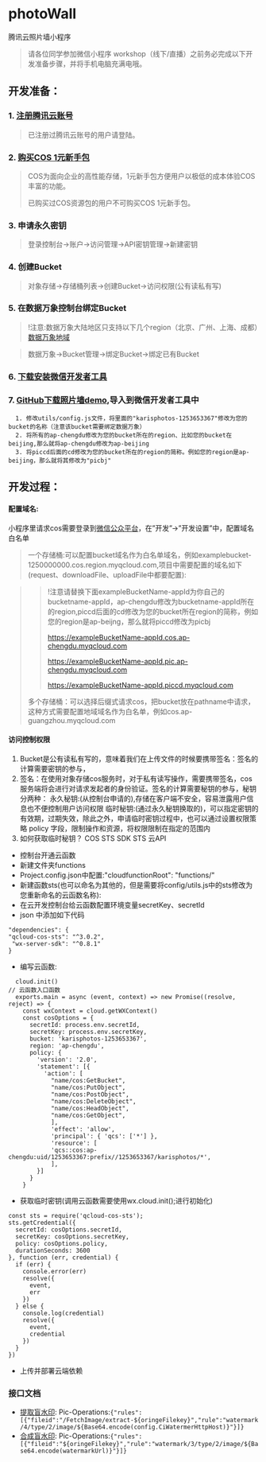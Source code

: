 # photoWall
腾讯云照片墙小程序

> 请各位同学参加微信小程序 workshop（线下/直播）之前务必完成以下开发准备步骤，并将手机电脑充满电哦。



## 开发准备：

### 1. [注册腾讯云账号](https://cloud.tencent.com/register)

> 已注册过腾讯云账号的用户请登陆。
>

### 2. [购买COS 1元新手包](https://cloud.tencent.com/act/pro/cos )

> COS为面向企业的高性能存储，1元新手包方便用户以极低的成本体验COS丰富的功能。
>
> 已购买过COS资源包的用户不可购买COS 1元新手包。

### 3. 申请永久密钥
> 登录控制台->账户->访问管理->API密钥管理->新建密钥
### 4. 创建Bucket
> 对象存储->存储桶列表->创建Bucket->访问权限(公有读私有写)
### 5. 在数据万象控制台绑定Bucket
>!注意:数据万象大陆地区只支持以下几个region（北京、广州、上海、成都）[数据万象地域](https://cloud.tencent.com/document/product/460/31066)

> 数据万象->Bucket管理->绑定Bucket->绑定已有Bucket
### 6. [下载安装微信开发者工具](https://developers.weixin.qq.com/miniprogram/dev/devtools/download.html   )
### 7. [GitHub下载照片墙demo](https://github.com/15809284891/photoWall ),导入到微信开发者工具中
      1. 修改utils/config.js文件，将里面的"karisphotos-1253653367"修改为您的bucket的名称（注意该bucket需要绑定数据万象）
      2. 将所有的ap-chengdu修改为您的bucket所在的region、比如您的bucket在beijing,那么就将ap-chengdu修改为ap-beijing
      3. 将piccd后面的cd修改为您的bucket所在的region的简称。例如您的region是ap-beijing，那么就将其修改为"picbj"



## 开发过程：


#### 配置域名:
小程序里请求cos需要登录到[微信公众平台](https://mp.weixin.qq.com/wxamp/devprofile/get_profile?token=196154795&lang=zh_CN)，在”开发”->”开发设置”中，配置域名白名单

> 一个存储桶:可以配置bucket域名作为白名单域名，例如examplebucket-1250000000.cos.region.myqcloud.com,项目中需要配置的域名如下(request、downloadFile、uploadFile中都要配置):

>>!注意请替换下面exampleBucketName-appId为你自己的bucketname-appId，ap-chengdu修改为bucketname-appId所在的region,piccd后面的cd修改为您的bucket所在region的简称，例如您的region是ap-beijng，那么就将piccd修改为picbj
>>
>>https://exampleBucketName-appId.cos.ap-chengdu.myqcloud.com
>>
>>https://exampleBucketName-appId.pic.ap-chengdu.myqcloud.com
>>
>>https://exampleBucketName-appId.piccd.myqcloud.com
>
> 多个存储桶：可以选择后缀式请求cos，把bucket放在pathname中请求，这种方式需要配置地域域名作为白名单，例如cos.ap-guangzhou.myqcloud.com
#### 访问控制权限
  1. Bucket是公有读私有写的，意味着我们在上传文件的时候要携带签名：签名的计算需要密钥的参与，
  2. 签名：在使用对象存储cos服务时，对于私有读写操作，需要携带签名，cos服务端将会进行对请求发起者的身份验证。签名的计算需要秘钥的参与，秘钥分两种：
      永久秘钥:(从控制台申请的),存储在客户端不安全，容易泄露用户信息也不便控制用户访问权限
      临时秘钥:(通过永久秘钥换取的)，可以指定密钥的有效期，过期失效，除此之外，申请临时密钥过程中，也可以通过设置权限策略 policy 字段，限制操作和资源，将权限限制在指定的范围内
  3. 如何获取临时秘钥？
      COS STS SDK
      STS 云API
  - 控制台开通云函数
  -	新建文件夹functions
  - Project.config.json中配置:"cloudfunctionRoot": "functions/"
  - 新建函数sts(也可以命名为其他的，但是需要将config/utils.js中的sts修改为您重新命名的云函数名称):
  - 在云开发控制台给云函数配置环境变量secretKey、secretId
  - json 中添加如下代码
  ```
  "dependencies": {    
  "qcloud-cos-sts": "^3.0.2",
   "wx-server-sdk": "^0.8.1"
 }
  ```
  - 编写云函数:

```
  cloud.init()
// 云函数入口函数
  exports.main = async (event, context) => new Promise((resolve, reject) => {
    const wxContext = cloud.getWXContext()
    const cosOptions = {
      secretId: process.env.secretId,
      secretKey: process.env.secretKey,
      bucket: 'karisphotos-1253653367',
      region: 'ap-chengdu',
      policy: {
        'version': '2.0',
        'statement': [{
          'action': [
            "name/cos:GetBucket",
            "name/cos:PutObject",
            "name/cos:PostObject",
            "name/cos:DeleteObject",
            "name/cos:HeadObject",
            "name/cos:GetObject",
            ],
            'effect': 'allow',
            'principal': { 'qcs': ['*'] },
            'resource': [
            'qcs::cos:ap-chengdu:uid/1253653367:prefix//1253653367/karisphotos/*',
            ],
        }]
      }
    }

```
  - 获取临时密钥(调用云函数需要使用wx.cloud.init();进行初始化)

  ```
  const sts = require('qcloud-cos-sts');
  sts.getCredential({
    secretId: cosOptions.secretId,
    secretKey: cosOptions.secretKey,
    policy: cosOptions.policy,
    durationSeconds: 3600
  }, function (err, credential) {
    if (err) {
      console.error(err)
      resolve({
        event,
        err
      })
    } else {
      console.log(credential)
      resolve({
        event,
        credential
      })
    }
  })
  ```

  - 上传并部署云端依赖

  ### 接口文档
  - [提取盲水印](https://cloud.tencent.com/document/product/460/19017#.E6.8F.90.E5.8F.96.E7.9B.B2.E6.B0.B4.E5.8D.B0):
    Pic-Operations:`{"rules":[{"fileid":"/FetchImage/extract-${oringeFilekey}","rule":"watermark/4/type/2/image/${Base64.encode(config.CiWatermerHttpHost)}"}]}`
  - [合成盲水印](https://cloud.tencent.com/document/product/460/18147):
      Pic-Operations:`{"rules":[{"fileid":"${oringeFilekey}","rule":"watermark/3/type/2/image/${Base64.encode(watermarkUrl)}"}]}`
